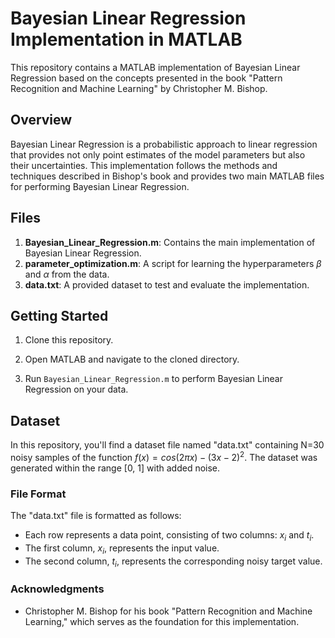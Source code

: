 # Bayesian Linear Regression Implementation in MATLAB

This repository contains a MATLAB implementation of Bayesian Linear Regression based on the concepts presented in the book "Pattern Recognition and Machine Learning" by Christopher M. Bishop.

## Overview

Bayesian Linear Regression is a probabilistic approach to linear regression that provides not only point estimates of the model parameters but also their uncertainties. 
This implementation follows the methods and techniques described in Bishop's book and provides two main MATLAB files for performing Bayesian Linear Regression.

## Files

1. **Bayesian_Linear_Regression.m**: Contains the main implementation of Bayesian Linear Regression.
2. **parameter_optimization.m**: A script for learning the hyperparameters $\beta$ and $\alpha$ from the data.
3. **data.txt**:  A provided dataset to test and evaluate the implementation.

## Getting Started

1. Clone this repository.
  
2. Open MATLAB and navigate to the cloned directory.

3. Run `Bayesian_Linear_Regression.m` to perform Bayesian Linear Regression on your data.

## Dataset

In this repository, you'll find a dataset file named "data.txt" containing N=30 noisy samples of the function $f(x) = cos(2 \pi x) - (3x - 2)^2$.
The dataset was generated within the range [0, 1] with added noise.

### File Format

The "data.txt" file is formatted as follows:

- Each row represents a data point, consisting of two columns: $x_i$ and $t_i$.
- The first column, $x_i$, represents the input value.
- The second column, $t_i$, represents the corresponding noisy target value.
  
### Acknowledgments
 - Christopher M. Bishop for his book "Pattern Recognition and Machine Learning," which serves as the foundation for this implementation.


